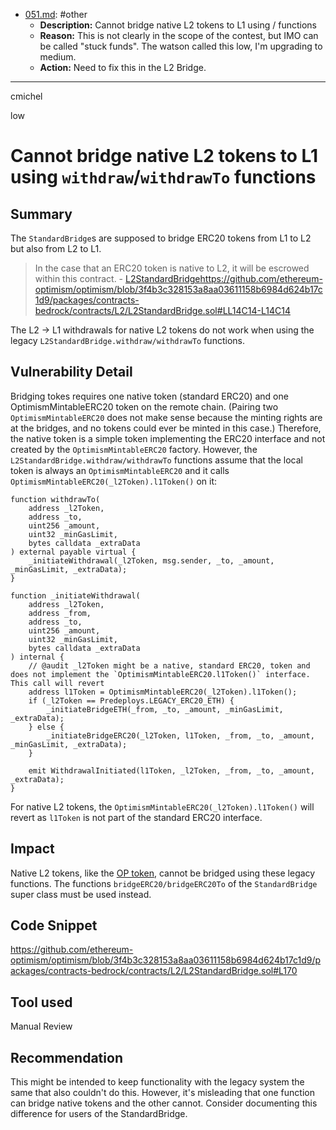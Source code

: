 
- [051.md](processed/medium/cannot-bridge-l2-native/051.md): #other
  - **Description:** Cannot bridge native L2 tokens to L1 using / functions
  - **Reason:** This is not clearly in the scope of the contest, but IMO can be called "stuck funds". The watson called this low, I'm upgrading to medium.
  - **Action:** Need to fix this in the L2 Bridge.

---

cmichel

low

# Cannot bridge native L2 tokens to L1 using `withdraw`/`withdrawTo` functions

## Summary
The `StandardBridge`s are supposed to bridge ERC20 tokens from L1 to L2 but also from L2 to L1.

> In the case that an ERC20 token is native to L2, it will be escrowed within this contract. - [L2StandardBridge](https://github.com/ethereum-optimism/optimism/blob/3f4b3c328153a8aa03611158b6984d624b17c1d9/packages/contracts-bedrock/contracts/L2/L2StandardBridge.sol#LL14C14-L14C14)https://github.com/ethereum-optimism/optimism/blob/3f4b3c328153a8aa03611158b6984d624b17c1d9/packages/contracts-bedrock/contracts/L2/L2StandardBridge.sol#LL14C14-L14C14

The L2 -> L1 withdrawals for native L2 tokens do not work when using the legacy `L2StandardBridge.withdraw/withdrawTo` functions.

## Vulnerability Detail

Bridging tokes requires one native token (standard ERC20) and one OptimismMintableERC20 token on the remote chain. (Pairing two `OptimismMintableERC20` does not make sense because the minting rights are at the bridges, and no tokens could ever be minted in this case.) Therefore, the native token is a simple token implementing the ERC20 interface and not created by the `OptimismMintableERC20` factory.
However, the `L2StandardBridge.withdraw/withdrawTo` functions assume that the local token is always an `OptimismMintableERC20` and it calls `OptimismMintableERC20(_l2Token).l1Token()` on it:

```solidity
function withdrawTo(
    address _l2Token,
    address _to,
    uint256 _amount,
    uint32 _minGasLimit,
    bytes calldata _extraData
) external payable virtual {
    _initiateWithdrawal(_l2Token, msg.sender, _to, _amount, _minGasLimit, _extraData);
}

function _initiateWithdrawal(
    address _l2Token,
    address _from,
    address _to,
    uint256 _amount,
    uint32 _minGasLimit,
    bytes calldata _extraData
) internal {
    // @audit _l2Token might be a native, standard ERC20, token and does not implement the `OptimismMintableERC20.l1Token()` interface. This call will revert
    address l1Token = OptimismMintableERC20(_l2Token).l1Token();
    if (_l2Token == Predeploys.LEGACY_ERC20_ETH) {
        _initiateBridgeETH(_from, _to, _amount, _minGasLimit, _extraData);
    } else {
        _initiateBridgeERC20(_l2Token, l1Token, _from, _to, _amount, _minGasLimit, _extraData);
    }

    emit WithdrawalInitiated(l1Token, _l2Token, _from, _to, _amount, _extraData);
}
```

For native L2 tokens, the `OptimismMintableERC20(_l2Token).l1Token()` will revert as `l1Token` is not part of the standard ERC20 interface.

## Impact
Native L2 tokens, like the  [OP token](https://goerli-optimism.etherscan.io/address/0x4200000000000000000000000000000000000042), cannot be bridged using these legacy functions. The functions `bridgeERC20/bridgeERC20To` of the `StandardBridge` super class must be used instead.

## Code Snippet

https://github.com/ethereum-optimism/optimism/blob/3f4b3c328153a8aa03611158b6984d624b17c1d9/packages/contracts-bedrock/contracts/L2/L2StandardBridge.sol#L170

## Tool used

Manual Review

## Recommendation
This might be intended to keep functionality with the legacy system the same that also couldn't do this. However, it's misleading that one function can bridge native tokens and the other cannot. Consider documenting this difference for users of the StandardBridge.